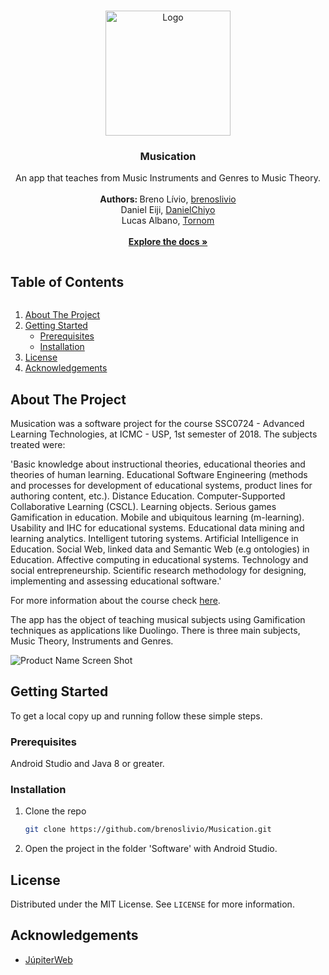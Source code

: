 <!-- PROJECT LOGO -->
<br />
<p align="center">
  <a href="https://github.com/brenoslivio/Musication/">
    <img src="https://raw.githubusercontent.com/brenoslivio/Musication/master/Documentos/Identidade%20Visual/Clefencil.png" alt="Logo" width="200" height="200">
  </a>

  <h3 align="center">Musication</h3>

  <p align="center">
    An app that teaches from Music Instruments and Genres to Music Theory.
    <br />
    <br />
    <strong> Authors: </strong> Breno Lívio, <a href="https://github.com/brenoslivio/"> brenoslivio </a>
    <br />
    Daniel Eiji, <a href="https://github.com/DanielChiyo/"> DanielChiyo </a>
    <br />
    Lucas Albano, <a href="https://github.com/Tornom"> Tornom </a>
    <br />
    <br />
    <a href="https://github.com/brenoslivio/Musication/"><strong>Explore the docs »</strong></a>
  </p>
</p>


<!-- TABLE OF CONTENTS -->

<summary><h2 style="display: inline-block">Table of Contents</h2></summary>
<ol>
  <li>
    <a href="#about-the-project">About The Project</a>
  </li>
  <li>
    <a href="#getting-started">Getting Started</a>
    <ul>
      <li><a href="#prerequisites">Prerequisites</a></li>
      <li><a href="#installation">Installation</a></li>
    </ul>
  </li>
  <li><a href="#license">License</a></li>
  <li><a href="#acknowledgements">Acknowledgements</a></li>
</ol>


<!-- ABOUT THE PROJECT -->
## About The Project

Musication was a software project for the course SSC0724 - Advanced Learning Technologies, at ICMC - USP, 1st semester of 2018. The subjects treated were:

'Basic knowledge about instructional theories, educational theories and theories of human learning. Educational Software Engineering (methods and processes for development of educational systems, product lines for authoring content, etc.). Distance Education. Computer-Supported Collaborative Learning (CSCL). Learning objects. Serious games Gamification in education. Mobile and ubiquitous learning (m-learning). Usability and IHC for educational systems. Educational data mining and learning analytics. Intelligent tutoring systems. Artificial Intelligence in Education. Social Web, linked data and Semantic Web (e.g ontologies) in Education. Affective computing in educational systems. Technology and social entrepreneurship. Scientific research methodology for designing, implementing and assessing educational software.'

For more information about the course check [here](https://uspdigital.usp.br/jupiterweb/obterDisciplina?sgldis=SSC0724&codcur=97001&codhab=0).

The app has the object of teaching musical subjects using Gamification techniques as applications like Duolingo. There is three main subjects, Music Theory, Instruments and Genres.

![Product Name Screen Shot](https://raw.githubusercontent.com/brenoslivio/Musication/master/Documentos/Planejamento/Musication%20Tree.png)

<!-- GETTING STARTED -->
## Getting Started

To get a local copy up and running follow these simple steps.

### Prerequisites

Android Studio and Java 8 or greater.

### Installation

1. Clone the repo
   ```sh
   git clone https://github.com/brenoslivio/Musication.git
   ```
2. Open the project in the folder 'Software' with Android Studio.

<!-- LICENSE -->
## License

Distributed under the MIT License. See `LICENSE` for more information.

<!-- ACKNOWLEDGEMENTS -->
## Acknowledgements

* [JúpiterWeb](https://uspdigital.usp.br/jupiterweb/obterDisciplina?sgldis=SSC0724&codcur=97001&codhab=0)
